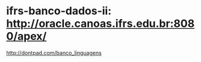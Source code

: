 # ifrs-banco-dados-ii: http://oracle.canoas.ifrs.edu.br:8080/apex/

http://dontpad.com/banco_linguagens
